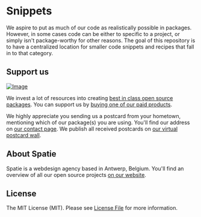 # Snippets

We aspire to put as much of our code as realistically possible in packages. However, in some cases code can be either to specific to a project, or simply isn't package-worthy for other reasons. The goal of this repository is to have a centralized location for smaller code snippets and recipes that fall in to that category.

## Support us

[![Image](https://github-ads.s3.eu-central-1.amazonaws.com/snippets.jpg)](https://spatie.be/github-ad-click/snippets)

We invest a lot of resources into creating [best in class open source packages](https://spatie.be/open-source). You can support us by [buying one of our paid products](https://spatie.be/open-source/support-us).

We highly appreciate you sending us a postcard from your hometown, mentioning which of our package(s) you are using. You'll find our address on [our contact page](https://spatie.be/about-us). We publish all received postcards on [our virtual postcard wall](https://spatie.be/open-source/postcards).

## About Spatie
Spatie is a webdesign agency based in Antwerp, Belgium. You'll find an overview of all our open source projects [on our website](https://spatie.be/opensource).

## License

The MIT License (MIT). Please see [License File](LICENSE.md) for more information.
